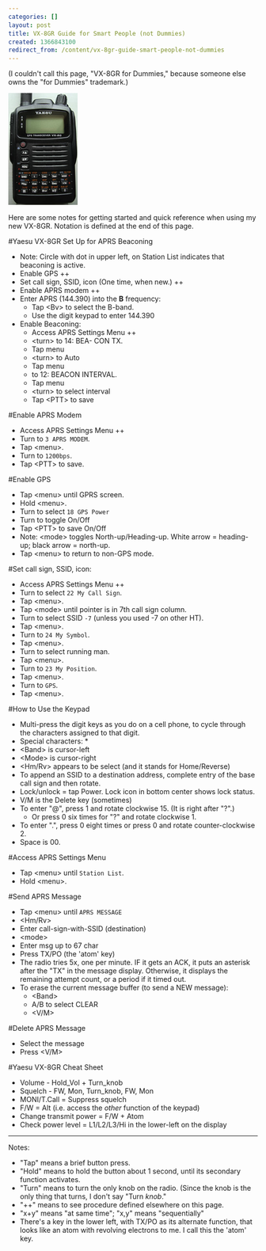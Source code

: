```yaml
---
categories: []
layout: post
title: VX-8GR Guide for Smart People (not Dummies)
created: 1366843100
redirect_from: /content/vx-8gr-guide-smart-people-not-dummies
---
```

(I couldn't call this page, "VX-8GR for Dummies," because someone else owns the "for Dummies" trademark.)

![VX-8GR Image](/files/vx-8gr.png)

Here are some notes for getting started and quick reference when using my new VX-8GR.  Notation is defined at the end of this page.

#Yaesu VX-8GR Set Up for APRS Beaconing

* Note: Circle with dot in upper left, on Station List indicates that beaconing is active.
* Enable GPS ++
* Set call sign, SSID, icon (One time, when new.) ++
* Enable APRS modem ++
* Enter APRS (144.390) into the **B** frequency:
    * Tap <Bv\> to select the B-band.
    * Use the digit keypad to enter 144.390
* Enable Beaconing:
    * Access APRS Settings Menu ++
    * <turn\> to 14: BEA- CON TX.
    * Tap menu
    * <turn\> to Auto
    * Tap menu
    * <turn> to 12: BEACON INTERVAL.
    * Tap menu
    * <turn\> to select interval
    * Tap <PTT\> to save

#Enable APRS Modem
* Access APRS Settings Menu ++
* Turn to `3 APRS MODEM`.
* Tap <menu\>.
* Turn to `1200bps`.
* Tap <PTT\> to save.

#Enable GPS

* Tap <menu\> until GPRS screen.
* Hold <menu\>.
* Turn to select `18 GPS Power`
* Turn to toggle On/Off
* Tap <PTT\> to save On/Off
* Note: <mode\> toggles North-up/Heading-up.  White arrow = heading-up; black arrow = north-up.
* Tap <menu\> to return to non-GPS mode.


#Set call sign, SSID, icon:
* Access APRS Settings Menu ++
* Turn to select `22 My Call Sign`.
* Tap <menu\>.
* Tap <mode\> until pointer is in 7th call sign column.
* Turn to select SSID `-7` (unless you used -7 on other HT).
* Tap <menu\>.
* Turn to `24 My Symbol`.
* Tap <menu\>.
* Turn to select running man.
* Tap <menu\>.
* Turn to `23 My Position`.
* Tap <menu\>.
* Turn to `GPS`.
* Tap <menu\>.

#How to Use the Keypad
* Multi-press the digit keys as you do on a cell phone, to cycle through the characters assigned to that digit.
* Special characters:
    * 
* <Band\> is cursor-left
* <Mode\> is cursor-right
* <Hm/Rv\> appears to be select (and it stands for Home/Reverse)
* To append an SSID to a destination address, complete entry of the base call sign and then rotate.
* Lock/unlock = tap Power.  Lock icon in bottom center shows lock status.
* V/M is the Delete key (sometimes)
* To enter "@", press 1 and rotate clockwise 15. (It is right after "?".)
    * Or press 0 six times for "?" and rotate clockwise 1.
* To enter ".", press 0 eight times or press 0 and rotate counter-clockwise 2.
* Space is 00.

#Access APRS Settings Menu
* Tap <menu\> until `Station List`.
* Hold <menu\>.

#Send APRS Message
* Tap <menu\> until `APRS MESSAGE`
* <Hm/Rv\>
* Enter call-sign-with-SSID (destination)
* <mode\>
* Enter msg up to 67 char
* Press TX/PO (the 'atom' key)
* The radio tries 5x, one per minute.  IF it gets an ACK, it puts an asterisk after the "TX" in the message display.  Otherwise, it displays the remaining attempt count, or a period if it timed out.
* To erase the current message buffer (to send a NEW message):
    * <Band\>
    * A/B to select CLEAR
    * <V/M\>

#Delete APRS Message
* Select the message
* Press <V/M\>

#Yaesu VX-8GR Cheat Sheet

* Volume - Hold_Vol + Turn_knob
* Squelch - FW, Mon, Turn_knob, FW, Mon
* MONI/T.Call = Suppress squelch
* F/W = Alt (i.e. access the *other* function of the keypad)
* Change transmit power = F/W + Atom
* Check power level = L1/L2/L3/Hi in the lower-left on the display

-----------------------------------
Notes:

* "Tap" means a brief button press.
* "Hold" means to hold the button about 1 second, until its secondary function activates.
* "Turn" means to turn the only knob on the radio.  (Since the knob is the only thing that turns, I don't say "Turn *knob*."
* "++" means to see procedure defined elsewhere on this page.
* "x+y" means "at same time"; "x,y" means "sequentially"
* There's a key in the lower left, with TX/PO as its alternate function, that looks like an atom with revolving electrons to me.  I call this the 'atom' key.
